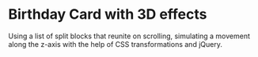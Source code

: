 Birthday Card with 3D effects
=========

Using a list of split blocks that reunite on scrolling, simulating a movement along the z-axis with the help of CSS transformations and jQuery.

